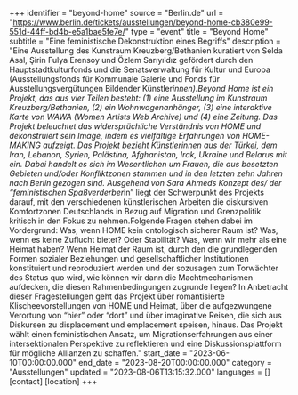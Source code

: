 +++
identifier = "beyond-home"
source = "Berlin.de"
url = "https://www.berlin.de/tickets/ausstellungen/beyond-home-cb380e99-551d-44ff-bd4b-e5a1bae5fe7e/"
type = "event"
title = "Beyond Home"
subtitle = "Eine feministische Dekonstruktion eines Begriffs"
description = "Eine Ausstellung des Kunstraum Kreuzberg/Bethanien kuratiert von Selda Asal, Şirin Fulya Erensoy und Özlem Sarıyıldız gefördert durch den Hauptstadtkulturfonds und die Senatsverwaltung für Kultur und Europa (Ausstellungsfonds für Kommunale Galerie und Fonds für Ausstellungsvergütungen Bildender Künstler*innen).Beyond Home ist ein Projekt, das aus vier Teilen besteht: (1) eine Ausstellung im Kunstraum Kreuzberg/Bethanien, (2) ein Wohnwagenanhänger, (3) eine interaktive Karte von WAWA (Women Artists Web Archive) und (4) eine Zeitung. Das Projekt beleuchtet das widersprüchliche Verständnis von HOME und dekonstruiert sein Image, indem es vielfältige Erfahrungen von HOME-MAKING aufzeigt. Das Projekt bezieht Künstlerinnen aus der Türkei, dem Iran, Lebanon, Syrien, Palästina, Afghanistan, Irak, Ukraine und Belarus mit ein. Dabei handelt es sich im Wesentlichen um Frauen, die aus besetzten Gebieten und/oder Konfliktzonen stammen und in den letzten zehn Jahren nach Berlin gezogen sind. Ausgehend von Sara Ahmeds Konzept des/ der “feministischen Spaßverderber*in” liegt der Schwerpunkt des Projekts darauf, mit den verschiedenen künstlerischen Arbeiten die diskursiven Komfortzonen Deutschlands in Bezug auf Migration und Grenzpolitik kritisch in den Fokus zu nehmen.Folgende Fragen stehen dabei im Vordergrund: Was, wenn HOME kein ontologisch sicherer Raum ist? Was, wenn es keine Zuflucht bietet? Oder Stabilität? Was, wenn wir mehr als eine Heimat haben? Wenn Heimat der Raum ist, durch den die grundlegenden Formen sozialer Beziehungen und gesellschaftlicher Institutionen konstituiert und reproduziert werden und der sozusagen zum Torwächter des Status quo wird, wie können wir dann die Machtmechanismen aufdecken, die diesen Rahmenbedingungen zugrunde liegen? In Anbetracht dieser Fragestellungen geht das Projekt über romantisierte Klischeevorstellungen von HOME und Heimat, über die aufgezwungene Verortung von “hier” oder “dort” und über imaginative Reisen, die sich aus Diskursen zu displacement und emplacement speisen, hinaus. Das Projekt wählt einen feministischen Ansatz, um Migrationserfahrungen aus einer intersektionalen Perspektive zu reflektieren und eine Diskussionsplattform für mögliche Allianzen zu schaffen."
start_date = "2023-06-10T00:00:00.000"
end_date = "2023-08-20T00:00:00.000"
category = "Ausstellungen"
updated = "2023-08-06T13:15:32.000"
languages = []
[contact]
[location]
+++